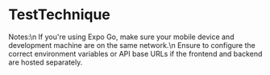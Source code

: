 # TestTechnique

Notes:\n
If you're using Expo Go, make sure your mobile device and development machine are on the same network.\n
Ensure to configure the correct environment variables or API base URLs if the frontend and backend are hosted separately.
